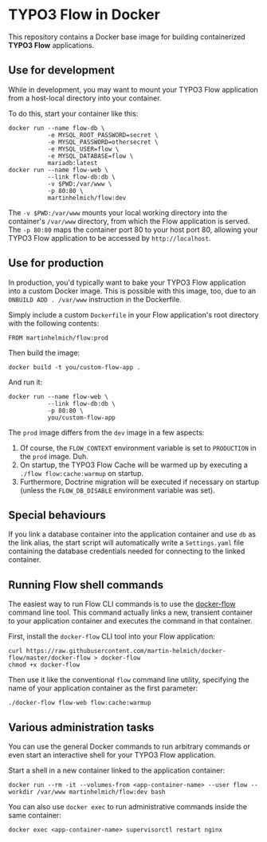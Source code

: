 TYPO3 Flow in Docker
====================

This repository contains a Docker base image for building containerized
**TYPO3 Flow** applications.

Use for development
-------------------

While in development, you may want to mount your TYPO3 Flow application from a
host-local directory into your container.

To do this, start your container like this:

    docker run --name flow-db \
               -e MYSQL_ROOT_PASSWORD=secret \
               -e MYSQL_PASSWORD=othersecret \
               -e MYSQL_USER=flow \
               -e MYSQL_DATABASE=flow \
               mariadb:latest
    docker run --name flow-web \
               --link flow-db:db \
               -v $PWD:/var/www \
               -p 80:80 \
               martinhelmich/flow:dev

The `-v $PWD:/var/www` mounts your local working directory into the container's
`/var/www` directory, from which the Flow application is served. The `-p 80:80`
maps the container port 80 to your host port 80, allowing your TYPO3 Flow
application to be accessed by `http://localhost`.

Use for production
------------------

In production, you'd typically want to bake your TYPO3 Flow application into a
custom Docker image. This is possible with this image, too, due to an
`ONBUILD ADD . /var/www` instruction in the Dockerfile.

Simply include a custom `Dockerfile` in your Flow application's root directory
with the following contents:

    FROM martinhelmich/flow:prod

Then build the image:

    docker build -t you/custom-flow-app .

And run it:

    docker run --name flow-web \
               --link flow-db:db \
               -p 80:80 \
               you/custom-flow-app

The `prod` image differs from the `dev` image in a few aspects:

1. Of course, the `FLOW_CONTEXT` environment variable is set to `PRODUCTION` in
   the `prod` image. Duh.
2. On startup, the TYPO3 Flow Cache will be warmed up by executing a
   `./flow flow:cache:warmup` on startup.
3. Furthermore, Doctrine migration will be executed if necessary on startup
   (unless the `FLOW_DB_DISABLE` environment variable was set).

Special behaviours
------------------

If you link a database container into the application container and use `db` as
the link alias, the start script will automatically write a `Settings.yaml` file
containing the database credentials needed for connecting to the linked container.

Running Flow shell commands
---------------------------

The easiest way to run Flow CLI commands is to use the [docker-flow](docker-flow)
command line tool. This command actually links a new, transient container to
your application container and executes the command in that container.

First, install the `docker-flow` CLI tool into your Flow application:

    curl https://raw.githubusercontent.com/martin-helmich/docker-flow/master/docker-flow > docker-flow
    chmod +x docker-flow

Then use it like the conventional `flow` command line utility, specifying the
name of your application container as the first parameter:

    ./docker-flow flow-web flow:cache:warmup

Various administration tasks
----------------------------

You can use the general Docker commands to run arbitrary commands or even start
an interactive shell for your TYPO3 Flow application.

Start a shell in a new container linked to the application container:

    docker run --rm -it --volumes-from <app-container-name> --user flow --workdir /var/www martinhelmich/flow:dev bash

You can also use `docker exec` to run administrative commands inside the same
container:

    docker exec <app-container-name> supervisorctl restart nginx
